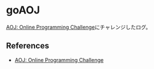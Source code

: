 # goAOJ

[AOJ: Online Programming Challenge](http://judge.u-aizu.ac.jp/onlinejudge/index.jsp)にチャレンジしたログ。


## References
* [AOJ: Online Programming Challenge](http://judge.u-aizu.ac.jp/onlinejudge/index.jsp)